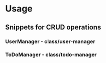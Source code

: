 # Usage

## Snippets for CRUD operations

### UserManager - class/user-manager
### ToDoManager - class/todo-manager
